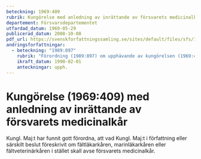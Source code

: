 ```yaml
---
beteckning: 1969:409
rubrik: Kungörelse med anledning av inrättande av försvarets medicinalkår
departement: Försvarsdepartementet
utfardad_datum: 1969-05-29
publicerad_datum: 2008-10-08
pdf_url: https://svenskforfattningssamling.se/sites/default/files/sfs/1969-05/SFS1969-409.pdf
andringsforfattningar:
  - beteckning: "1989:897"
    rubrik: "Förordning (1989:897) om upphävande av kungörelsen (1969:409) med anledning av inrättande av försvarets medicinalkår"
    ikraft_datum: 1990-02-01
    anteckningar: upph.
---
```


# Kungörelse (1969:409) med anledning av inrättande av försvarets medicinalkår

Kungl. Maj:t har funnit gott förordna, att vad Kungl. Maj:t i författning eller särskilt beslut föreskrivit om fältläkarkåren, marinläkarkåren eller fältveterinärkåren i stället skall avse försvarets medicinalkår.